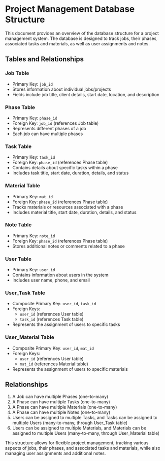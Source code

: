 # Project Management Database Structure

This document provides an overview of the database structure for a project management system. The database is designed to track jobs, their phases, associated tasks and materials, as well as user assignments and notes.

## Tables and Relationships

### Job Table
- Primary Key: `job_id`
- Stores information about individual jobs/projects
- Fields include job title, client details, start date, location, and description

### Phase Table
- Primary Key: `phase_id`
- Foreign Key: `job_id` (references Job table)
- Represents different phases of a job
- Each job can have multiple phases

### Task Table
- Primary Key: `task_id`
- Foreign Key: `phase_id` (references Phase table)
- Contains details about specific tasks within a phase
- Includes task title, start date, duration, details, and status

### Material Table
- Primary Key: `mat_id`
- Foreign Key: `phase_id` (references Phase table)
- Tracks materials or resources associated with a phase
- Includes material title, start date, duration, details, and status

### Note Table
- Primary Key: `note_id`
- Foreign Key: `phase_id` (references Phase table)
- Stores additional notes or comments related to a phase

### User Table
- Primary Key: `user_id`
- Contains information about users in the system
- Includes user name, phone, and email

### User_Task Table
- Composite Primary Key: `user_id`, `task_id`
- Foreign Keys: 
  - `user_id` (references User table)
  - `task_id` (references Task table)
- Represents the assignment of users to specific tasks

### User_Material Table
- Composite Primary Key: `user_id`, `mat_id`
- Foreign Keys:
  - `user_id` (references User table)
  - `mat_id` (references Material table)
- Represents the assignment of users to specific materials

## Relationships

1. A Job can have multiple Phases (one-to-many)
2. A Phase can have multiple Tasks (one-to-many)
3. A Phase can have multiple Materials (one-to-many)
4. A Phase can have multiple Notes (one-to-many)
5. Users can be assigned to multiple Tasks, and Tasks can be assigned to multiple Users (many-to-many, through User_Task table)
6. Users can be assigned to multiple Materials, and Materials can be assigned to multiple Users (many-to-many, through User_Material table)

This structure allows for flexible project management, tracking various aspects of jobs, their phases, and associated tasks and materials, while also managing user assignments and additional notes.
